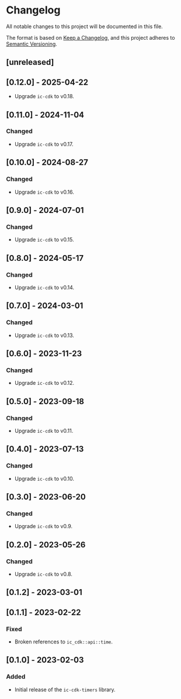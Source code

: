 # Changelog
All notable changes to this project will be documented in this file.

The format is based on [Keep a Changelog](https://keepachangelog.com/en/1.0.0/),
and this project adheres to [Semantic Versioning](https://semver.org/spec/v2.0.0.html).

## [unreleased]

## [0.12.0] - 2025-04-22

- Upgrade `ic-cdk` to v0.18.

## [0.11.0] - 2024-11-04

### Changed

- Upgrade `ic-cdk` to v0.17.

## [0.10.0] - 2024-08-27

### Changed

- Upgrade `ic-cdk` to v0.16.

## [0.9.0] - 2024-07-01

### Changed

- Upgrade `ic-cdk` to v0.15.

## [0.8.0] - 2024-05-17

### Changed

- Upgrade `ic-cdk` to v0.14.

## [0.7.0] - 2024-03-01

### Changed

- Upgrade `ic-cdk` to v0.13.

## [0.6.0] - 2023-11-23

### Changed

- Upgrade `ic-cdk` to v0.12.

## [0.5.0] - 2023-09-18

### Changed

- Upgrade `ic-cdk` to v0.11.

## [0.4.0] - 2023-07-13

### Changed

- Upgrade `ic-cdk` to v0.10.

## [0.3.0] - 2023-06-20

### Changed

- Upgrade `ic-cdk` to v0.9.

## [0.2.0] - 2023-05-26

### Changed

- Upgrade `ic-cdk` to v0.8.

## [0.1.2] - 2023-03-01

## [0.1.1] - 2023-02-22

### Fixed

- Broken references to `ic_cdk::api::time`.

## [0.1.0] - 2023-02-03

### Added

- Initial release of the `ic-cdk-timers` library.
